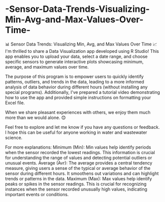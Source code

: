 # -Sensor-Data-Trends-Visualizing-Min-Avg-and-Max-Values-Over-Time-
📊 Sensor Data Trends: Visualizing Min, Avg, and Max Values Over Time 📈
I'm thrilled to share a Data Visualization app developed using R Studio! This app enables you to upload your data, select a date range, and choose specific sensors to generate interactive plots showcasing minimum, average, and maximum values over time.
 
The purpose of this program is to empower users to quickly identify patterns, outliers, and trends in the data, leading to a more informed analysis of data behavior during different hours (without installing any special programs). Additionally, I've prepared a tutorial video demonstrating how to use the app and provided simple instructions on formatting your Excel file.
 
When we share pleasant experiences with others, we enjoy them much more than we would alone. 😊
 
 
Feel free to explore and let me know if you have any questions or feedback. I hope this can be useful for anyone working in water and wastewater science.
 
For more explanations:
Minimum (Min):
Min values help identify periods when the sensor recorded the lowest readings. This information is crucial for understanding the range of values and detecting potential outliers or unusual events.
Average (Avr):
The average provides a central tendency measure, giving users a sense of the typical or average behavior of the sensor during different hours. It smoothens out variations and can highlight trends or patterns in the data.
Maximum (Max):
Max values help identify peaks or spikes in the sensor readings. This is crucial for recognizing instances when the sensor recorded unusually high values, indicating important events or conditions.
